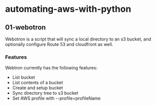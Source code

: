 # automating-aws-with-python

## 01-webotron

Webotron is a script that will sync a local directory to an s3 bucket, and optionally configure Route 53 and cloudfront as well.

### Features

Webtron currently has the following features:

- List bucket
- List contents of a bucket
- Create and setup bucket
- Sync directory tree to s3 bucket
- Set AWS profile with --profile=profileName
